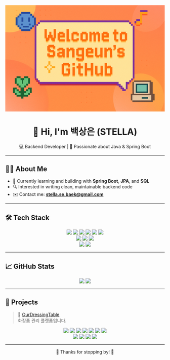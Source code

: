 <!--
**sangeun-b/sangeun-b** is a ✨ _special_ ✨ repository because its `README.md` (this file) appears on your GitHub profile.

Here are some ideas to get you started:

- 🔭 I’m currently working on ...
- 🌱 I’m currently learning ...
- 👯 I’m looking to collaborate on ...
- 🤔 I’m looking for help with ...
- 💬 Ask me about ...
- 📫 How to reach me: ...
- 😄 Pronouns: ...
- ⚡ Fun fact: ...
- 📚 Constantly improving my skills in **Git**, **REST API**, and **System Design**
- 💬 Ask me about backend architecture, project structuring, or anything dev-related!
-->

<div align="center">
  <img src="https://github.com/sangeun-b/sangeun-b/blob/main/data/profile_img2.png" />
</div>

<h1 align="center">👋 Hi, I'm 백상은 (STELLA)</h1>
<p align="center">
  💻 Backend Developer | 🌱 Passionate about Java & Spring Boot  
</p>

---

## 🧑‍💻 About Me
- 💼 Currently learning and building with **Spring Boot**, **JPA**, and **SQL**
- 🔍 Interested in writing clean, maintainable backend code
- ✉️ Contact me: **stella.se.baek@gmail.com**
  
---
## 🛠️ Tech Stack

<p align="center">
  <img src="https://img.shields.io/badge/Java-007396?style=for-the-badge&logo=openjdk&logoColor=white"/>
  <img src="https://img.shields.io/badge/Spring Boot-6DB33F?style=for-the-badge&logo=springboot&logoColor=white"/>
<!--   <img src="https://img.shields.io/badge/JPA-59666C?style=for-the-badge"/> -->
  <img src="https://img.shields.io/badge/SQL-003B57?style=for-the-badge&logo=sqlite&logoColor=white"/>
  <img src="https://img.shields.io/badge/PHP-777BB4?style=for-the-badge&logo=php&logoColor=white"/>
<!--   <img src="https://img.shields.io/badge/MySQL-4479A1?style=for-the-badge&logo=mysql&logoColor=white"/> -->
  <img src="https://img.shields.io/badge/Git-F05032?style=for-the-badge&logo=git&logoColor=white"/>
  <img src="https://img.shields.io/badge/Python-3776AB?style=for-the-badge&logo=python&logoColor=white"/>
  <br/>
  <img src="https://img.shields.io/badge/JavaScript-F7DF1E?style=for-the-badge&logo=javascript&logoColor=black"/>
  <img src="https://img.shields.io/badge/HTML5-E34F26?style=for-the-badge&logo=html5&logoColor=white"/>
  <img src="https://img.shields.io/badge/CSS3-1572B6?style=for-the-badge&logo=css3&logoColor=white"/>
  <br/>
  <img src="https://img.shields.io/badge/TypeScript-3178C6?style=for-the-badge&logo=typescript&logoColor=white"/> <img src="https://img.shields.io/badge/NestJS-E0234E?style=for-the-badge&logo=nestjs&logoColor=white"/> </p>
</p>

---

## 📈 GitHub Stats

<p align="center">
  <img src="https://github-readme-stats.vercel.app/api?username=sangeun-b&show_icons=true&theme=github_dark" style="max-width: 100%;"/>
<!--   <img src="https://github-readme-streak-stats.herokuapp.com?user=sangeun-b&theme=github-dark" /> -->
  <img src="https://github-readme-stats.vercel.app/api/top-langs/?username=sangeun-b&layout=compact&theme=github_dark" style="max-width: 100%;" />
</p>

---
## 📌 Projects

> 💄 [OurDressingTable](https://github.com/ourdressingtable/our-dressingtable-v1/tree/main/backend)  
> 화장품 관리 플랫폼입니다.

<p align="center">
  <img src="https://img.shields.io/badge/Java-007396?style=for-the-badge&logo=openjdk&logoColor=white"/>
  <img src="https://img.shields.io/badge/Spring Boot-6DB33F?style=for-the-badge&logo=springboot&logoColor=white"/>
  <img src="https://img.shields.io/badge/JPA-59666C?style=for-the-badge"/>
  <img src="https://img.shields.io/badge/QueryDSL-000000?style=for-the-badge"/>
  <img src="https://img.shields.io/badge/MySQL-4479A1?style=for-the-badge&logo=mysql&logoColor=white"/>
<!--   <img src="https://img.shields.io/badge/Elasticsearch-005571?style=for-the-badge&logo=elasticsearch&logoColor=white"/> -->
<!--   <img src="https://img.shields.io/badge/AWS EC2-FF9900?style=for-the-badge&logo=amazonaws&logoColor=white"/> -->
<!--   <img src="https://img.shields.io/badge/AWS S3-569A31?style=for-the-badge&logo=amazonaws&logoColor=white"/> -->
  <img src="https://img.shields.io/badge/Spring Security-6DB33F?style=for-the-badge&logo=springsecurity&logoColor=white"/>
<!--   <img src="https://img.shields.io/badge/JWT-000000?style=for-the-badge"/> -->
  <img src="https://img.shields.io/badge/JWT-black?style=for-the-badge&logo=JSON%20web%20tokens"/>
  <br/>
  <img src="https://img.shields.io/badge/redis-%23DD0031.svg?style=for-the-badge&logo=redis&logoColor=white"/>
  <img src="https://img.shields.io/badge/Apache%20Kafka-000?style=for-the-badge&logo=apachekafka"/>
  <img src="https://img.shields.io/badge/docker-%230db7ed.svg?style=for-the-badge&logo=docker&logoColor=white"/>
  <img src="https://img.shields.io/badge/Git-F05032?style=for-the-badge&logo=git&logoColor=white"/>
</p>
<!-- ---

## 🌈 Little Extras

 <p align="center">
<!--   <img src="https://media.giphy.com/media/l0Exk8EUzSLsrErEQ/giphy.gif" width="150"/> -->
<!--   <img src="https://media.giphy.com/media/fwbZnTftCXVocKzfxR/giphy.gif" width="150"/> -->
<!--   <img src="https://media.giphy.com/media/xT9IgzoKnwFNmISR8I/giphy.gif" width="150"/> 
</p>-->

---

<div align="center">
  🎀 Thanks for stopping by! 🎀  
</div>

